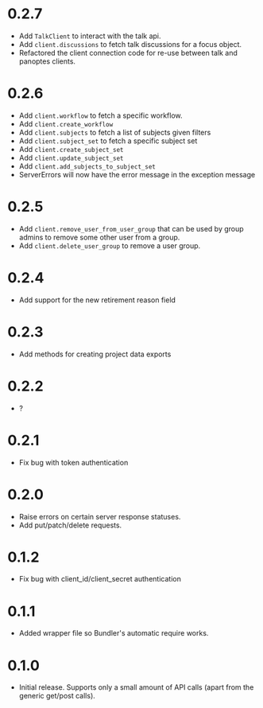 # 0.2.7

* Add `TalkClient` to interact with the talk api.
* Add `client.discussions` to fetch talk discussions for a focus object.
* Refactored the client connection code for re-use between talk and panoptes clients.

# 0.2.6

* Add `client.workflow` to fetch a specific workflow.
* Add `client.create_workflow`
* Add `client.subjects` to fetch a list of subjects given filters
* Add `client.subject_set` to fetch a specific subject set
* Add `client.create_subject_set`
* Add `client.update_subject_set`
* Add `client.add_subjects_to_subject_set`
* ServerErrors will now have the error message in the exception message

# 0.2.5

* Add `client.remove_user_from_user_group` that can be used by group admins to remove some other user from a group.
* Add `client.delete_user_group` to remove a user group.

# 0.2.4

* Add support for the new retirement reason field

# 0.2.3

* Add methods for creating project data exports

# 0.2.2

* ?

# 0.2.1

* Fix bug with token authentication

# 0.2.0

* Raise errors on certain server response statuses.
* Add put/patch/delete requests.

# 0.1.2

* Fix bug with client_id/client_secret authentication

# 0.1.1

* Added wrapper file so Bundler's automatic require works.

# 0.1.0

* Initial release. Supports only a small amount of API calls (apart from the generic get/post calls).
